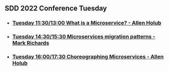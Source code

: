 ## SDD 2022 Conference Tuesday

- ### [Tuesday 11:30/13:00 What is a Microservice? - Allen Holub](https://sddconf.com/agenda/)

- ### [Tuesday 14:30/15:30 Microservices migration patterns - Mark Richards](https://sddconf.com/agenda/)

- ### [Tuesday 16:00/17:30 Choreographing Microservices - Allen Holub](https://sddconf.com/agenda/)